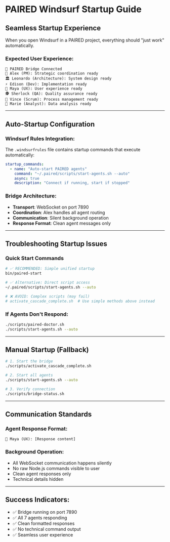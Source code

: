 # PAIRED Windsurf Startup Guide

## **Seamless Startup Experience**

When you open Windsurf in a PAIRED project, everything should "just work" automatically.

### **Expected User Experience:**
```
🔗 PAIRED Bridge Connected
👑 Alex (PM): Strategic coordination ready
🏛️ Leonardo (Architecture): System design ready  
⚡ Edison (Dev): Implementation ready
🎨 Maya (UX): User experience ready
🕵️ Sherlock (QA): Quality assurance ready
🏈 Vince (Scrum): Process management ready
🔬 Marie (Analyst): Data analysis ready
```

---

## **Auto-Startup Configuration**

### **Windsurf Rules Integration:**
The `.windsurfrules` file contains startup commands that execute automatically:

```yaml
startup_commands:
  - name: "Auto-start PAIRED agents"
    command: "~/.paired/scripts/start-agents.sh --auto"
    async: true
    description: "Connect if running, start if stopped"
```

### **Bridge Architecture:**
- **Transport**: WebSocket on port 7890
- **Coordination**: Alex handles all agent routing
- **Communication**: Silent background operation
- **Response Format**: Clean agent messages only

---

## **Troubleshooting Startup Issues**

### **Quick Start Commands**

```bash
# ✅ RECOMMENDED: Simple unified startup
bin/paired-start

# ✅ Alternative: Direct script access
~/.paired/scripts/start-agents.sh --auto

# ❌ AVOID: Complex scripts (may fail)
# activate_cascade_complete.sh  # Use simple methods above instead
```

### **If Agents Don't Respond:**
```bash
./scripts/paired-doctor.sh
./scripts/start-agents.sh --auto
```

---

## **Manual Startup (Fallback)**

```bash
# 1. Start the bridge
./scripts/activate_cascade_complete.sh

# 2. Start all agents  
./scripts/start-agents.sh --auto

# 3. Verify connection
./scripts/bridge-status.sh
```

---

## **Communication Standards**

### **Agent Response Format:**
```
🎨 Maya (UX): [Response content]
```

### **Background Operation:**
- All WebSocket communication happens silently
- No raw Node.js commands visible to user
- Clean agent responses only
- Technical details hidden

---

## **Success Indicators:**
- ✅ Bridge running on port 7890
- ✅ All 7 agents responding
- ✅ Clean formatted responses
- ✅ No technical command output
- ✅ Seamless user experience
